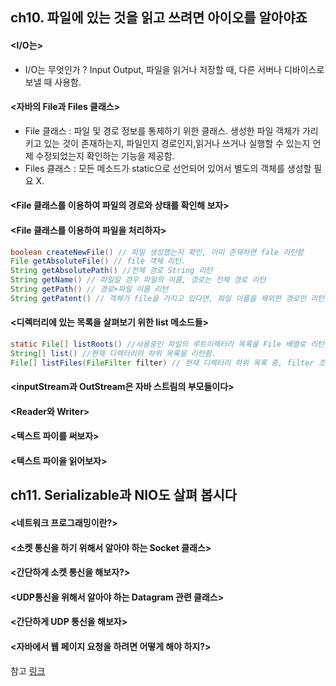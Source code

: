 ## ch10. 파일에 있는 것을 읽고 쓰려면 아이오를 알아야죠
#### <I/O는>
- I/O는 무엇인가 ? Input Output, 파일을 읽거나 저장할 때, 다른 서버나 디바이스로 보낼 때 사용함.
  
#### <자바의 File과 Files 클래스>
- File 클래스 : 파일 및 경로 정보를 통제하기 위한 클래스.
  생성한 파일 객체가 가리키고 있는 것이 존재하는지, 파일인지 경로인지,읽거나 쓰거나 실행할 수 있는지 언제 수정되었는지 확인하는 기능을 제공함.
- Files 클래스 : 모든 메소드가 static으로 선언되어 있어서 별도의 객체를 생성할 필요 X.
  
#### <File 클래스를 이용하여 파일의 경로와 상태를 확인해 보자>

#### <File 클래스를 이용하여 파일을 처리하자>
```java
boolean createNewFile() // 파일 생성했는지 확인, 이미 존재하면 fale 리턴함
File getAbsoluteFile() // file 객체 리턴.
String getAbsolutePath() //전체 경로 String 리턴
String getName() // 파일일 경우 파일의 이름, 경로는 전체 경로 리턴
String getPath() // 경로+파일 이름 리턴
String getPatent() // 객체가 file을 가지고 있다면, 파일 이름을 제외한 경로만 리턴
```

#### <디렉터리에 있는 목록을 살펴보기 위한 list 메소드들>
```java
static File[] listRoots() //사용중인 파일의 루트이렉터리 목록을 File 배열로 리턴함.
String[] list() //현재 디렉터리의 하위 목록을 리턴함.
File[] listFiles(FileFilter filter) // 현재 디렉터리 하위 목록 중, filter 조건에 맞는 목록File배열로 리턴함
```

#### <inputStream과 OutStream은 자바 스트림의 부모들이다>
#### <Reader와 Writer>
#### <텍스트 파이를 써보자>
#### <텍스트 파이을 읽어보자>

## ch11. Serializable과 NIO도 살펴 봅시다
#### <네트워크 프로그래밍이란?>
#### <소켓 통신을 하기 위해서 알아야 하는 Socket 클래스>
#### <간단하게 소켓 통신을 해보자?>
#### <UDP통신을 위해서 알아야 하는 Datagram 관련 클래스>
#### <간단하게 UDP 통신을 해보자>
#### <자바에서 웹 페이지 요청을 하려면 어떻게 해야 하지?>

 
참고 <a href="https://velog.io/@always/%EC%9E%90%EB%B0%94%EC%9D%98-%EC%8B%A0-26%EC%9E%A5-%ED%8C%8C%EC%9D%BC%EC%97%90-%EC%9E%88%EB%8A%94-%EA%B2%83%EC%9D%84-%EC%9D%BD%EA%B3%A0-%EC%93%B0%EB%A0%A4%EB%A9%B4-%EC%95%84%EC%9D%B4%EC%98%A4%EB%A5%BC-%EC%95%8C%EC%95%84%EC%95%BC%EC%A3%A0">링크</a>

